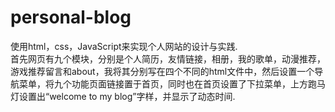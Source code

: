 # personal-blog
使用html，css，JavaScript来实现个人网站的设计与实践.<br/>
首先网页有九个模块，分别是个人简历，友情链接，相册，我的歌单，动漫推荐，游戏推荐留言和about，我将其分别写在四个不同的html文件中，然后设置一个导航菜单，将九个功能页面链接置于首页，同时也在首页设置了下拉菜单，上方跑马灯设置出“welcome to my blog”字样，并显示了动态时间.
